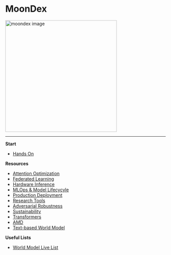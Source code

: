 # MoonDex

<img width="350" height="350" alt="moondex image" src="https://github.com/user-attachments/assets/9b281956-43f3-430b-a566-6328a2efc2f0" />

---

**Start**
  - [Hands On](./handson.md)

**Resources**
  - [Attention Optimization](./attentionopt.md)
  - [Federated Learning](./fedlearning.md)
  - [Hardware Inference](./hwinference.md) 
  - [MLOps & Model Lifecycyle](./mlops.md)
  - [Production Deployment](./productdep.md)
  - [Research Tools](./restools.md)
  - [Adversarial Robustness](./adrob.md)
  - [Sustainability](./sustainability.md)
  - [Transformers](./transformers.md)
  - [AMD](./amd.md)
  - [Text-based World Model](./textworld.md)

**Useful Lists**
  - [World Model Live List](./listworldm.md)
